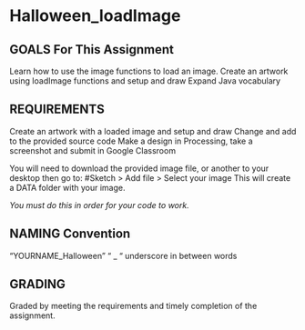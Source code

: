 # Halloween_loadImage


## GOALS For This Assignment
Learn how to use the image functions to load an image. 
Create an artwork using loadImage functions and setup and draw
Expand Java vocabulary


## REQUIREMENTS 
Create an artwork with a loaded image and setup and draw
Change and add to the provided source code
Make a design in Processing, take a screenshot and submit in Google Classroom

You will need to download the provided image file, or another to your desktop then go to: 
#Sketch > Add file > Select your image
This will create a DATA folder with your image. 

*You must do this in order for your code to work.*



## NAMING Convention

“YOURNAME_Halloween”
“ _ “ underscore in between words



## GRADING 

Graded by meeting the requirements and timely completion of the assignment. 






